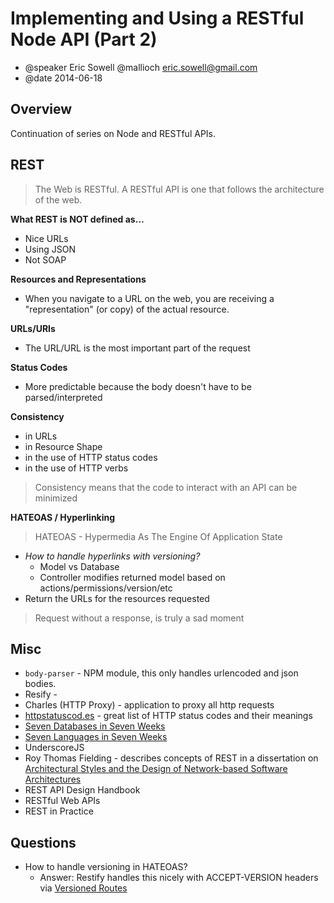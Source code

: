# Implementing and Using a RESTful Node API (Part 2)
- @speaker Eric Sowell @mallioch eric.sowell@gmail.com
- @date 2014-06-18

## Overview
Continuation of series on Node and RESTful APIs.

## REST

> The Web is RESTful. A RESTful API is one that follows the architecture of the web.

**What REST is NOT defined as…**
- Nice URLs
- Using JSON
- Not SOAP

**Resources and Representations**
- When you navigate to a URL on the web, you are receiving a "representation" (or copy) of the actual resource.

**URLs/URIs**
- The URL/URL is the most important part of the request

**Status Codes**
- More predictable because the body doesn't have to be parsed/interpreted

**Consistency**
- in URLs
- in Resource Shape
- in the use of HTTP status codes
- in the use of HTTP verbs
> Consistency means that the code to interact with an API can be minimized


**HATEOAS / Hyperlinking**
> HATEOAS - Hypermedia As The Engine Of Application State

- *How to handle hyperlinks with versioning?*
    - Model vs Database
    - Controller modifies returned model based on actions/permissions/version/etc
- Return the URLs for the resources requested

> Request without a response, is truly a sad moment


## Misc
- `body-parser` - NPM module, this only handles urlencoded and json bodies.
- Resify -
- Charles (HTTP Proxy) - application to proxy all http requests
- [httpstatuscod.es](http://httpstatuscod.es) - great list of HTTP status codes and their meanings
- [Seven Databases in Seven Weeks](http://pragprog.com/book/rwdata/seven-databases-in-seven-weeks)
- [Seven Languages in Seven Weeks](http://pragprog.com/book/btlang/seven-languages-in-seven-weeks)
- UnderscoreJS
- Roy Thomas Fielding - describes concepts of REST in a dissertation on
[Architectural Styles and the Design of Network-based Software Architectures](https://www.ics.uci.edu/~fielding/pubs/dissertation/fielding_dissertation.pdf)
- REST API Design Handbook
- RESTful Web APIs
- REST in Practice

## Questions
- How to handle versioning in HATEOAS?
    - Answer: Restify handles this nicely with ACCEPT-VERSION headers via [Versioned Routes](http://mcavage.me/node-restify/#Routing)
